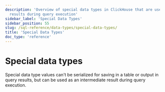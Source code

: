 ```yaml
---
description: 'Overview of special data types in ClickHouse that are used for intermediate
  results during query execution'
sidebar_label: 'Special Data Types'
sidebar_position: 55
slug: /sql-reference/data-types/special-data-types/
title: 'Special Data Types'
doc_type: 'reference'
---
```


# Special data types

Special data type values can't be serialized for saving in a table or output in query results, but can be used as an intermediate result during query execution.
